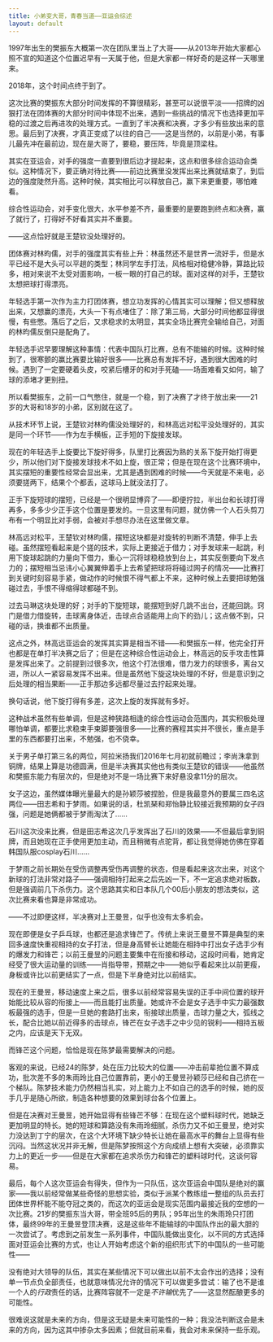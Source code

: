 ```yaml
---
title: 小弟变大哥，青春当道——亚运会综述
layout: default
---
```


1997年出生的樊振东大概第一次在团队里当上了大哥——从2013年开始大家都心照不宣的知道这个位置迟早有一天属于他，但是大家都一样好奇的是这样一天哪里来。

2018年，这个时间点终于到了。

这次比赛的樊振东大部分时间发挥的不算很精彩，甚至可以说很平淡——招牌的凶狠打法在团体赛的大部分时间中体现不出来，遇到一些挑战的情况下也选择更加平稳的过渡之后再进攻的处理方式。一直到了半决赛和决赛，才多少有些放出来的意思。最后到了决赛，才真正变成了以往的自己——这是当然的，以前是小弟，有事儿最先冲在最前边，现在是大哥了，要稳，要压阵，毕竟是顶梁柱。

其实在亚运会，对手的强度一直要到很后边才提起来，这点和很多综合运动会类似。这种情况下，要正确对待比赛——前边比赛里没发挥出来比赛就结束了，到后边的强度陡然升高。这种时候，其实相比可以释放自己，赢下来更重要，哪怕难看。

综合性运动会，对手变化很大，水平参差不齐，最重要的是要跑到终点和决赛，赢了就行了，打得好不好看其实并不重要。

——这点恰好就是王楚钦没处理好的。

团体赛对林昀儒，对手的强度其实有些上升：林虽然还不是世界一流好手，但是水平已经不是大头可以平趟的类型；林同学左手打法，风格相对稳健冷静，算路比较多，相对来说不太受对面影响，一板一眼的打自己的球。面对这样的对手，王楚钦太想把球打得漂亮。

年轻选手第一次作为主力打团体赛，想立功发挥的心情其实可以理解；但又想释放出来，又想赢的漂亮，大头一下有点堵住了：除了第三局，大部分时间他都显得很慢，有些憋。落后了之后，又求稳求的太明显，其实全场比赛完全输给自己，对面的林昀儒反倒只是配角了。

年轻选手迟早要理解这种事情：代表中国队打比赛，总有不能输的时候。这种时候到了，很寒颤的赢比赛要比输好很多——比赛总有发挥不好，遇到很大困难的时候。遇到了一定要硬着头皮，咬紧后槽牙的和对手死磕——场面难看又如何，输了球的添堵才更别扭。

所以看樊振东，之前一口气憋住，就是一个稳，到了决赛了才终于放出来——21岁的大哥和18岁的小弟，区别就在这了。

从技术环节上说，王楚钦对林昀儒没处理好的，和林高远对松平没处理好的，其实是同一个环节——作为左手横板，正手短的下旋接发球。

现在的年轻选手上旋要比下旋好得多，队里打比赛因为熟的关系下旋开始打得更少，所以他们对下旋接发球技术不如上旋，很正常；但是在现在这个比赛环境中，其实摆短的重要性经常会显出来，尤其是遇到困难的时候——今天就是不来电，必须要搓两下，结果个个都丢，这球马上就没法打了。

正手下旋短球的摆短，已经是一个很明显博弈了——即便拧拉，半出台和长球打得再多，多多少少正手这个位置是要发的。一旦这里有问题，就仿佛一个人石头剪刀布有一个明显比对手弱，会被对手想尽办法在这里做文章。

林高远对松平，王楚钦对林昀儒，摆短这块都是对旋转的判断不清楚，伸手上去碰。虽然摆短看起来是个搓的技术，实际上更接近于借力；对手发球来一起跳，利用下旋球起跳的力量向下借力，重心一沉将球稳稳放到台上，其实反倒要向下发点力的；摆短相当忌讳小心翼翼伸着手上去希望把球将将碰过网子的情况——比赛打到关键时刻容易手紧，做动作的时候恨不得气都上不来，这种时候上去要把球勉强碰过去，手恨不得缩得球都碰不到。

过去马琳这块处理的好；对手的下旋短球，能摆短到好几跳不出台，还能回跳。窍门是借力借旋转，击球离身体近，击球点合适能用上向下的劲儿；这点做不到，只碰的话，换谁都不出质量。

这点之外，林高远亚运会的发挥其实算是相当不错——和樊振东一样，他完全打开也都是在单打半决赛之后了；但是在这种综合性运动会上，林高远的反手攻击性算是发挥出来了。之前提到过很多次，他这个打法很难，借力发力的球很多，离台又进，所以人一紧容易发挥不出来。但是虽然他下旋这块处理的不好，但是意识到之后处理的相当果断——正手那边多远都尽量过去拧起来处理。

换句话说，他下旋打得有多差，这次上旋的发挥就有多好。

这种战术虽然有些单调，但是这种狭路相逢的综合性运动会范围内，其实积极处理哪怕单调，都要比求稳束手束脚要强很多——比赛的赛程其实并不很长，重点是手里的东西都要打出来，不勉强，也不侥幸。

关于男子单打第三名的两位，阿拉米扬我们2016年七月初就前瞻过；李尚洙拿到铜牌，结果上算是功德圆满，但是半决赛其实他也有类似王楚钦的错误——他虽然和樊振东能力有层次的，但是绝对不是一场比赛下来好悬没拿11分的层次。

女子这边，虽然媒体曝光量最大的是孙颖莎被捏脸，但是我最意外的要属三四名这两位——田志希和于梦雨。如果说的话，杜凯琹和郑怡静比较接近我预期的女子四强，问题是她俩都被于梦雨淘汰了……

石川这次没来比赛，但是田志希这次几乎发挥出了石川的效果——不但最后拿到铜牌，而且她现在正手使用更加主动，而且稍微有点驼背，都让我觉得她仿佛在穿着韩国队服cosplay石川……

于梦雨之前长期处在受伤调整再受伤再调整的状态，但是看起来这次出来，对这个新球的打法非常对路子——强调相持打起来之后先凶一下，不一定追求绝对板数，但是强调前几下杀伤力。这个思路其实和日本队几个00后小朋友的想法类似，这次比赛来看也算是非常成功。

——不过即便这样，半决赛对上王曼昱，似乎也没有太多机会。

现在即便是女子乒乓球，也都还是追求锋芒了。传统上来说王曼昱不算是典型的来回多速度快重视相持的女子打法，但是身高臂长让她能在相持中打出女子选手少有的爆发力和锋芒；以前王曼昱的问题主要集中在衔接和移动，这段时间看，她肯定经受了很大运动量的训练——肖指导带，预期之中——她似乎看起来比以前更瘦，身板或许比以前更结实了一点，但是下半身绝对比以前结实。

现在的王曼昱，移动速度上来之后，很多以前经常容易失误的正手中间位置的球开始能比较从容的衔接上——而且能打出质量。她或许不会是女子选手中实力最强数板最强的选手，但是一旦她的套路打出来，衔接球出质量，击球力量之大，弧线之长，配合比她以前近得多的击球点，锋芒在女子选手之中少见的锐利——相持五板之内，应该是天下无双。

而锋芒这个问题，恰恰是现在陈梦最需要解决的问题。

客观的来说，已经24的陈梦，处在压力比较大的位置——冲击前辈抢位置不算成功，批次差不多的朱雨玲比自己位置靠前，更小的王曼昱孙颖莎已经和自己挤在一个梯队。陈梦技术能力仍然相当扎实，对上能力上不如自己的选手的时候，她的反手几乎是随心所欲，制造各种想要的效果到球台各个位置上。

但是在决赛对王曼昱，她开始显得有些锋芒不够：在现在这个塑料球时代，她缺乏更加明显的特长。她的短球和算路没有朱雨玲细腻，杀伤力又不如王曼昱，绝对实力没达到丁宁的层次，在这个大环境下缺少特长让她在最高水平的舞台上显得有些沉闷。当然这状况并非无解，但是陈梦按照这个方向成绩上想有大突破，必须靠实力上的更近一步——但是在大家都在追求杀伤力和锋芒的塑料球时代，这谈何容易。



最后，每个人这次亚运会有得失，但作为一只队伍，这次亚运会中国队是绝对的赢家——我以前经常做某些奇怪的思想实验，类似于派某个教练组一整组的队员去打团体世界杯能不能夺冠之类的，而这次的亚运会是现实范围内最接近我的空想的一次比赛。21岁的樊振东当大哥，带全班95后的男队；95年出生的朱雨玲只打团体，最终99年的王曼昱登顶决赛，这是这些年不能输球的中国队作出的最大胆的一次尝试了。考虑到之前发生一系列事件，中国队能做出变化，以不同的方式选择面对亚运会比赛的方式，也让人开始考虑这个新的组织形式下的中国队的一些可能性——

没有绝对大领导的队伍，其实在某些情况下可以做出以前不太会作出的选择；没有单一节点负全部责任，也就意味情况允许的情况下可以做更多尝试：输了也不是谁一个人的*行政*责任的话，比赛阵容就不一定是*不许输*优先了——这显然酝酿更多的可能性。

很难说这就是未来的方向，但是这无疑是未来可能性的一种；我没法判断这会是未来的方向，因为这其中掺杂太多因素；但就目前来看，我会对未来保持一些乐观。